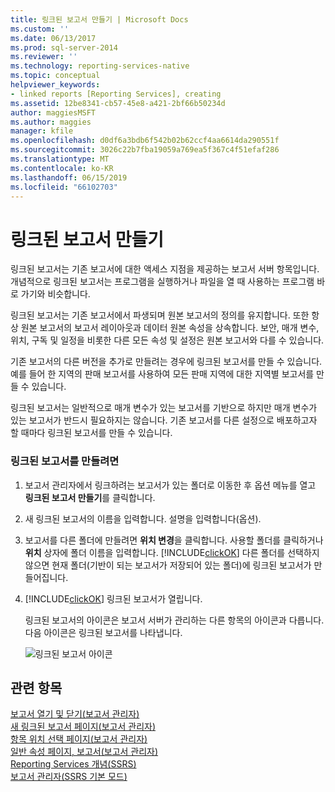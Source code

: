 ```yaml
---
title: 링크된 보고서 만들기 | Microsoft Docs
ms.custom: ''
ms.date: 06/13/2017
ms.prod: sql-server-2014
ms.reviewer: ''
ms.technology: reporting-services-native
ms.topic: conceptual
helpviewer_keywords:
- linked reports [Reporting Services], creating
ms.assetid: 12be8341-cb57-45e8-a421-2bf66b50234d
author: maggiesMSFT
ms.author: maggies
manager: kfile
ms.openlocfilehash: d0df6a3bdb6f542b02b62ccf4aa6614da290551f
ms.sourcegitcommit: 3026c22b7fba19059a769ea5f367c4f51efaf286
ms.translationtype: MT
ms.contentlocale: ko-KR
ms.lasthandoff: 06/15/2019
ms.locfileid: "66102703"
---
```

# <a name="create-a-linked-report"></a>링크된 보고서 만들기
  링크된 보고서는 기존 보고서에 대한 액세스 지점을 제공하는 보고서 서버 항목입니다. 개념적으로 링크된 보고서는 프로그램을 실행하거나 파일을 열 때 사용하는 프로그램 바로 가기와 비슷합니다.  
  
 링크된 보고서는 기존 보고서에서 파생되며 원본 보고서의 정의를 유지합니다. 또한 항상 원본 보고서의 보고서 레이아웃과 데이터 원본 속성을 상속합니다. 보안, 매개 변수, 위치, 구독 및 일정을 비롯한 다른 모든 속성 및 설정은 원본 보고서와 다를 수 있습니다.  
  
 기존 보고서의 다른 버전을 추가로 만들려는 경우에 링크된 보고서를 만들 수 있습니다. 예를 들어 한 지역의 판매 보고서를 사용하여 모든 판매 지역에 대한 지역별 보고서를 만들 수 있습니다.  
  
 링크된 보고서는 일반적으로 매개 변수가 있는 보고서를 기반으로 하지만 매개 변수가 있는 보고서가 반드시 필요하지는 않습니다. 기존 보고서를 다른 설정으로 배포하고자 할 때마다 링크된 보고서를 만들 수 있습니다.  
  
### <a name="to-create-a-linked-report"></a>링크된 보고서를 만들려면  
  
1.  보고서 관리자에서 링크하려는 보고서가 있는 폴더로 이동한 후 옵션 메뉴를 열고 **링크된 보고서 만들기**를 클릭합니다.  
  
2.  새 링크된 보고서의 이름을 입력합니다. 설명을 입력합니다(옵션).  
  
3.  보고서를 다른 폴더에 만들려면 **위치 변경**을 클릭합니다. 사용할 폴더를 클릭하거나 **위치** 상자에 폴더 이름을 입력합니다. [!INCLUDE[clickOK](../../../includes/clickok-md.md)] 다른 폴더를 선택하지 않으면 현재 폴더(기반이 되는 보고서가 저장되어 있는 폴더)에 링크된 보고서가 만들어집니다.  
  
4.  [!INCLUDE[clickOK](../../../includes/clickok-md.md)] 링크된 보고서가 열립니다.  
  
     링크된 보고서의 아이콘은 보고서 서버가 관리하는 다른 항목의 아이콘과 다릅니다. 다음 아이콘은 링크된 보고서를 나타냅니다.  
  
     ![링크된 보고서 아이콘](../media/hlp-16linked.gif "링크된 보고서 아이콘")  
  
## <a name="see-also"></a>관련 항목  
 [보고서 열기 및 닫기&#40;보고서 관리자&#41;](../reports/open-and-close-a-report-report-manager.md)   
 [새 링크된 보고서 페이지&#40;보고서 관리자&#41;](../new-linked-report-page-report-manager.md)   
 [항목 위치 선택 페이지&#40;보고서 관리자&#41;](../choose-item-location-page-report-manager.md)   
 [일반 속성 페이지, 보고서&#40;보고서 관리자&#41;](../general-properties-page-reports-report-manager.md)   
 [Reporting Services 개념&#40;SSRS&#41;](../reporting-services-concepts-ssrs.md)   
 [보고서 관리자&#40;SSRS 기본 모드&#41;](../report-manager-ssrs-native-mode.md)  
  
  
